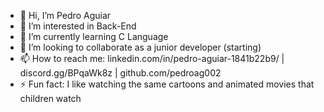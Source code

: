 - 👋 Hi, I’m Pedro Aguiar
- 👀 I’m interested in Back-End
- 🌱 I’m currently learning C Language
- 💞️ I’m looking to collaborate as a junior developer (starting) 
- 📫 How to reach me: linkedin.com/in/pedro-aguiar-1841b22b9/ | discord.gg/BPqaWk8z | github.com/pedroag002
- ⚡ Fun fact: I like watching the same cartoons and animated movies that children watch

<!---
pedroag002/pedroag002 is a ✨ special ✨ repository because its `README.md` (this file) appears on your GitHub profile.
You can click the Preview link to take a look at your changes.
--->
